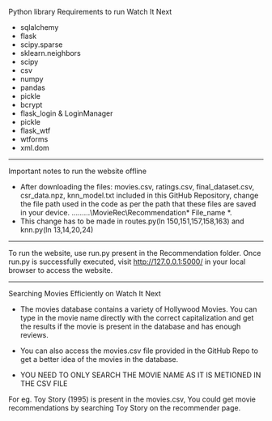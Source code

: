 Python library Requirements to run Watch It Next

* sqlalchemy
* flask
* scipy.sparse
* sklearn.neighbors
* scipy
* csv
* numpy
* pandas
* pickle
* bcrypt
* flask_login & LoginManager
* pickle
* flask_wtf
* wtforms
* xml.dom

---------------------------------------------------------------

Important notes to run the website offline

* After downloading the files:
movies.csv, ratings.csv, final_dataset.csv, csr_data.npz, knn_model.txt included in this GitHub Repository, change the file path used in the code as per the path that these files are saved in your device. .........\MovieRec\Recommendation\* File_name *.
* This change has to be made in routes.py(ln 150,151,157,158,163) and knn.py(ln 13,14,20,24) 

----------------------------------------------------------------

To run the website, use run.py present in the Recommendation folder. Once run.py is successfully executed, visit http://127.0.0.1:5000/ in your local browser to access the website.

-----------------------------------------------------------------

Searching Movies Efficiently on Watch It Next

* The movies database contains a variety of Hollywood Movies. You can type in the movie name directly with the correct 
capitalization and get the results if the movie is present in the database and has enough reviews.

* You can also access the movies.csv file provided in the GitHub Repo to get a better idea of the movies in the database.

* YOU NEED TO ONLY SEARCH THE MOVIE NAME AS IT IS METIONED IN THE CSV FILE

For eg. Toy Story (1995) is present in the movies.csv, You could get movie recommendations by searching Toy Story on the recommender page.
